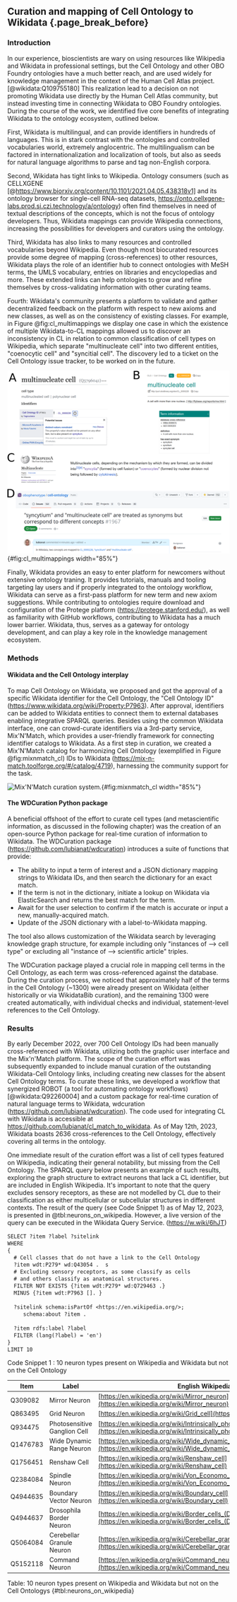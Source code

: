 ## Curation and mapping of Cell Ontology to Wikidata {.page_break_before}

### Introduction


In our experience, bioscientists are wary on using resources like Wikipedia and Wikidata in professional settings, but the Cell Ontology and other OBO Foundry ontologies have a much better reach, and are used widely for knowledge management in the context of the Human Cell Atlas project.[@wikidata:Q109755180]
This realization lead to a decision on not promoting Wikidata use directly by the Human Cell Atlas community, but instead investing time in connecting Wikidata to OBO Foundry ontologies.
During the course of the work, we identified five core benefits of integrating Wikidata to the ontology ecosystem, outlined below. 


First, Wikidata is multilingual, and can provide identifiers in hundreds of languages. 
This is in stark contrast with the ontologies and controlled vocabularies world, extremely anglocentric.
The multilingualism can be factored in internationalization and localization of tools, but also as seeds for natural language algorithms to parse and tag non-English corpora. 


Second, Wikidata has tight links to Wikipedia. 
Ontology consumers (such as CELLXGENE [@https://www.biorxiv.org/content/10.1101/2021.04.05.438318v1] and its ontology browser for single-cell RNA-seq datasets, <https://onto.cellxgene-labs.prod.si.czi.technology/a/ontology>) often find themselves in need of textual descriptions of the concepts, which is not the focus of ontology developers. 
Thus, Wikidata mappings can provide Wikipedia connections, increasing the possibilities for developers and curators using the ontology. 

Third, Wikidata has also links to many resources and controlled vocabularies beyond Wikipedia. 
Even though most biocurated resources provide some degree of mapping (cross-references) to other resources, Wikidata plays the role of an identifier hub to connect ontologies with MeSH terms, the UMLS vocabulary, entries on libraries and encyclopedias and more.
These extended links can help ontologies to grow and refine themselves by cross-validating information with other curating teams.

Fourth: Wikidata's community presents a platform to validate and gather decentralized feedback on the platform with respect to new axioms and new classes, as well as on the consistency of existing classes. 
For example, in Figure @fig:cl_multimappings we display one case in which the existence of multiple Wikidata-to-CL mappings allowed us to discover an inconsistency in CL in relation to common classification of cell types on Wikipedia, which separate "multinucleate cell" into two different entities, "coenocytic cell" and "syncitial cell".
The discovery led to a ticket on the Cell Ontology issue tracker, to be worked on in the future. 

![Wikidata's community curation helps Cell Ontology to improve. A) The entry for "multinucleate cell" showing a constraint violation, as the CL identifiers is also used in "syncitium". B) The CL entry for "multinucleate cell", showing "syncitium" as a synonym. C) The Wikipedia page, describing two types of multinucleate cells: syncitia and coenocytes. D) An open ticket in the Cell Ontology GitHub Issue Tracker to start the discussion towards normalizing the structure.](https://raw.githubusercontent.com/lubianat/phd_figures/master/cell_ontology/wikidata_multi_mappings_to_improve_cell_ontology.png){#fig:cl_multimappings width="85%"}

Finally, Wikidata provides an easy to enter platform for newcomers without extensive ontology traning. 
It provides tutorials, manuals and tooling targeting lay users and if properly integrated to the ontology workflow, Wikidata can serve as a first-pass platform for new term and new axiom suggestions.
While contributing to ontologies require download and configuration of the Protege platform (<https://protege.stanford.edu/>), as well as familiarity with GitHub workflows, contributing to Wikidata has a much lower barrier. 
Wikidata, thus, serves as a gateway for ontology development, and can play a key role in the knowledge management ecosystem. 

### Methods
#### Wikidata and the Cell Ontology interplay

To map Cell Ontology on Wikidata, we proposed and got the approval of a specific Wikidata identifier for the Cell Ontology, the "Cell Ontology ID" (<https://www.wikidata.org/wiki/Property:P7963>).
After approval, identifiers can be added to Wikidata entities to connect them to external databases enabling integrative SPARQL queries. 
Besides using the common Wikidata interface, one can crowd-curate identifiers via a 3rd-party service, Mix'N'Match, which provides a user-friendly framework for connecting identifier catalogs to Wikidata. 
As a first step in curation, we created a Mix'N'Match catalog for harmonizing Cell Ontology (exemplified in Figure @fig:mixnmatch_cl) IDs to Wikidata (<https://mix-n-match.toolforge.org/#/catalog/4719>), harnessing the community support for the task. 

![Mix'N'Match curation system.](https://pointstodots.files.wordpress.com/2021/09/image-17.png){#fig:mixnmatch_cl width="85%"}

#### The WDCuration Python package

A beneficial offshoot of the effort to curate cell types (and metascientific information, as discussed in the following chapter) was the creation of an open-source Python package for real-time curation of information to Wikidata. 
The WDCuration package (<https://github.com/lubianat/wdcuration>) introduces a suite of functions that provide:

  * The ability to input a term of interest and a JSON dictionary mapping strings to Wikidata IDs, and then search the dictionary for an exact match.
  * If the term is not in the dictionary, initiate a lookup on Wikidata via ElasticSearch and returns the best match for the term.
  * Await for the user selection to confirm if the match is accurate or input a new, manually-acquired match.
  * Update of the JSON dictionary with a label-to-Wikidata mapping.

The tool also allows customization of the Wikidata search by leveraging knowledge graph structure, for example including only "instances of --> cell type" or excluding all "instance of --> scientific article" triples. 

The WDCuration package played a crucial role in mapping cell terms in the Cell Ontology, as each term was cross-referenced against the database. 
During the curation process, we noticed that approximately half of the terms in the Cell Ontology (~1300) were already present on Wikidata (either historically or via WikidataBib curation), and the remaining 1300 were created automatically, with individual checks and individual, statement-level references to the Cell Ontology.

### Results
By early December 2022, over 700 Cell Ontology IDs had been manually cross-referenced with Wikidata, utilizing both the graphic user interface and the Mix'n'Match platform.
The scope of the curation effort was subsequently expanded to include manual curation of the outstanding Wikidata-Cell Ontology links, including creating new classes for the absent Cell Ontology terms.
To curate these links, we developed a workflow that synergized ROBOT (a tool for automating ontology workflows) [@wikidata:Q92260004] and a custom package for real-time curation of natural language terms to Wikidata, wdcuration (<https://github.com/lubianat/wdcuration>).
The code used for integrating CL with Wikidata is accessible at <https://github.com/lubianat/cl_match_to_wikidata>.
As of May 12th, 2023, Wikidata boasts 2636 cross-references to the Cell Ontology, effectively covering all terms in the ontology.

One immediate result of the curation effort was a list of cell types featured on Wikipedia, indicating their general notability, but missing from the Cell Ontology. 
The SPARQL query below presents an example of such results, exploring the graph structure to extract neurons that lack a CL identifier, but are included in English Wikipedia. 
It's important to note that the query excludes sensory receptors, as these are not modelled by CL due to their classification as either multicellular or subcellular structures in different contexts. 
The result of the query (see Code Snippet 1) as of May 12, 2023, is presented in @tbl:neurons_on_wikipedia. However, a live version of the query can be executed in the Wikidata Query Service. (<https://w.wiki/6hJT>)


```{sparql}
SELECT ?item ?label ?sitelink
WHERE 
{
  # Cell classes that do not have a link to the Cell Ontology
  ?item wdt:P279* wd:Q43054 .  s
  # Excluding sensory receptors, as some classify as cells 
  # and others classify as anatomical structures.
  FILTER NOT EXISTS {?item wdt:P279* wd:Q729463 .} 
  MINUS {?item wdt:P7963 []. }
  
  ?sitelink schema:isPartOf <https://en.wikipedia.org/>;
     schema:about ?item .

  ?item rdfs:label ?label
  FILTER (lang(?label) = 'en')
}
LIMIT 10
```
Code Snippet 1 : 10 neuron types present on Wikipedia and Wikidata but not on the Cell Ontology

| Item | Label | English Wikipedia Page |
| --- | --- | --- |
| Q309082 | Mirror Neuron | [https://en.wikipedia.org/wiki/Mirror_neuron](https://en.wikipedia.org/wiki/Mirror_neuron) |
| Q863495 | Grid Neuron | [https://en.wikipedia.org/wiki/Grid_cell](https://en.wikipedia.org/wiki/Grid_cell) |
| Q934475 | Photosensitive Ganglion Cell | [https://en.wikipedia.org/wiki/Intrinsically_photosensitive_retinal_ganglion_cell](https://en.wikipedia.org/wiki/Intrinsically_photosensitive_retinal_ganglion_cell) |
| Q1476783 | Wide Dynamic Range Neuron | [https://en.wikipedia.org/wiki/Wide_dynamic_range_neuron](https://en.wikipedia.org/wiki/Wide_dynamic_range_neuron) |
| Q1756451 | Renshaw Cell | [https://en.wikipedia.org/wiki/Renshaw_cell](https://en.wikipedia.org/wiki/Renshaw_cell) |
| Q2384084 | Spindle Neuron | [https://en.wikipedia.org/wiki/Von_Economo_neuron](https://en.wikipedia.org/wiki/Von_Economo_neuron) |
| Q4944635 | Boundary Vector Neuron | [https://en.wikipedia.org/wiki/Boundary_cell](https://en.wikipedia.org/wiki/Boundary_cell) |
| Q4944637 | Drosophila Border Neuron | [https://en.wikipedia.org/wiki/Border_cells_(Drosophila)](https://en.wikipedia.org/wiki/Border_cells_(Drosophila)) |
| Q5064084 | Cerebellar Granule Neuron | [https://en.wikipedia.org/wiki/Cerebellar_granule_cell](https://en.wikipedia.org/wiki/Cerebellar_granule_cell) |
| Q5152118 | Command Neuron | [https://en.wikipedia.org/wiki/Command_neuron](https://en.wikipedia.org/wiki/Command_neuron) |

Table: 10 neuron types present on Wikipedia and Wikidata but not on the Cell Ontologys {#tbl:neurons_on_wikipedia}
